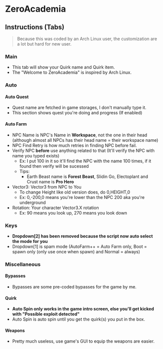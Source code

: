 # ZeroAcademia
## Instructions (Tabs)
> Because this was coded by an Arch Linux user, the customization are a lot but hard for new user.
### Main
+ This tab will show your Quirk name and Quirk item.
+ The "Welcome to ZeroAcademia" is inspired by Arch Linux.
### Auto
#### Auto Quest
+ Quest name are fetched in game storages, I don't manually type it.
+ This section shows quest you're doing and progress (If enabled)
#### Auto Farm
+ NPC Name is NPC's Name in **Workspace**, not the one in their head (although almost all NPCs has their head name = their workspace name)
+ NPC Find Retry is how much retries in finding NPC before fail.
+ Verify NPC **before** use anything related to that (It'll verify the NPC with name you typed exists)
  + Ex: I put 100 in it so it'll find the NPC with the name 100 times, if it found then verify will be sucessed
  + Tips:
    + Earth Beast name is **Forest Beast**, Slidin Go, Electoplant and Crust name is **Pro Hero**
+ Vector3: Vector3 from NPC to You 
  + To change Height like old version does, do 0,HEIGHT,0
  + Ex: 0,-200,0 means you're lower than the NPC 200 aka you're underground
+ Rotation: Your character Vector3.X rotation
  + Ex: 90 means you look up, 270 means you look down
### Keys
+ **Dropdown[2] has been removed because the script now auto select the mode for you**
+ Dropdown[1] is spam mode (AutoFarm++ = Auto Farm only, Boot = spawn only (only use once when spawn) and Normal = always)
### Miscellaneous
#### Bypasses
+ Bypasses are some pre-coded bypasses for the game by me.
#### Quirk
+ **Auto Spin only works in the game intro screen, else you'll get kicked with "Possible exploit detected"**
+ Auto Spin is auto spin until you get the quirk(s) you put in the box.
#### Weapons
+ Pretty much useless, use game's GUI to equip the weapons are easier.
